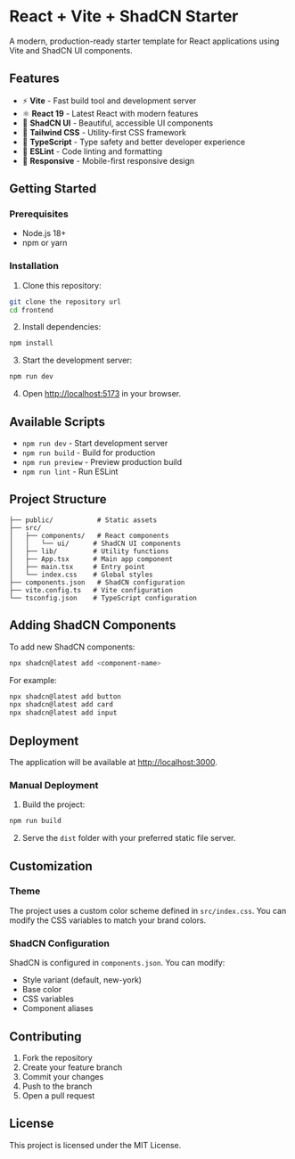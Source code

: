 # React + Vite + ShadCN Starter

A modern, production-ready starter template for React applications using Vite and ShadCN UI components.

## Features

- ⚡️ **Vite** - Fast build tool and development server
- ⚛️ **React 19** - Latest React with modern features
- 🎨 **ShadCN UI** - Beautiful, accessible UI components
- 🌈 **Tailwind CSS** - Utility-first CSS framework
- 📝 **TypeScript** - Type safety and better developer experience
- 🔧 **ESLint** - Code linting and formatting
- 📱 **Responsive** - Mobile-first responsive design

## Getting Started

### Prerequisites

- Node.js 18+ 
- npm or yarn

### Installation

1. Clone this repository:
```bash
git clone the repository url
cd frontend
```

2. Install dependencies:
```bash
npm install
```

3. Start the development server:
```bash
npm run dev
```

4. Open [http://localhost:5173](http://localhost:5173) in your browser.

## Available Scripts

- `npm run dev` - Start development server
- `npm run build` - Build for production
- `npm run preview` - Preview production build
- `npm run lint` - Run ESLint

## Project Structure

```
├── public/           # Static assets
├── src/
│   ├── components/   # React components
│   │   └── ui/      # ShadCN UI components
│   ├── lib/         # Utility functions
│   ├── App.tsx      # Main app component
│   ├── main.tsx     # Entry point
│   └── index.css    # Global styles
├── components.json   # ShadCN configuration
├── vite.config.ts   # Vite configuration
└── tsconfig.json    # TypeScript configuration
```

## Adding ShadCN Components

To add new ShadCN components:

```bash
npx shadcn@latest add <component-name>
```

For example:
```bash
npx shadcn@latest add button
npx shadcn@latest add card
npx shadcn@latest add input
```

## Deployment


The application will be available at [http://localhost:3000](http://localhost:3000).

### Manual Deployment

1. Build the project:
```bash
npm run build
```

2. Serve the `dist` folder with your preferred static file server.

## Customization

### Theme

The project uses a custom color scheme defined in `src/index.css`. You can modify the CSS variables to match your brand colors.

### ShadCN Configuration

ShadCN is configured in `components.json`. You can modify:
- Style variant (default, new-york)
- Base color
- CSS variables
- Component aliases

## Contributing

1. Fork the repository
2. Create your feature branch
3. Commit your changes
4. Push to the branch
5. Open a pull request

## License

This project is licensed under the MIT License.